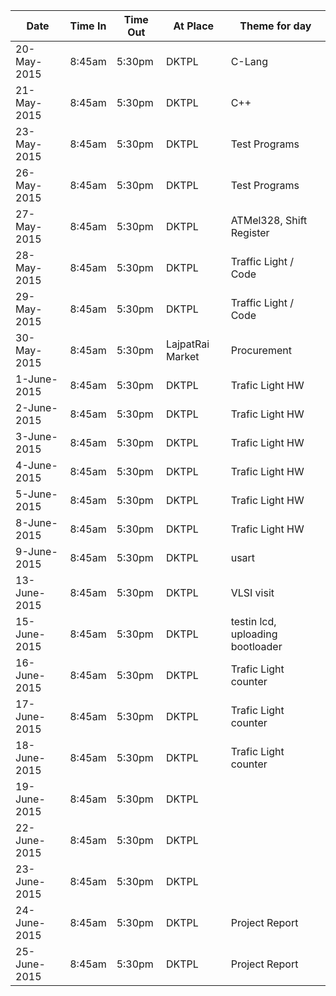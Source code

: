 |Date| Time In | Time Out | At Place |Theme for day|
|----|-----|----|------|----|
|20-May-2015| 8:45am | 5:30pm| DKTPL |C-Lang|
|21-May-2015| 8:45am | 5:30pm| DKTPL |C++|
|23-May-2015| 8:45am | 5:30pm| DKTPL |Test Programs|
|26-May-2015| 8:45am | 5:30pm| DKTPL |Test Programs|
|27-May-2015| 8:45am | 5:30pm| DKTPL |ATMel328, Shift Register|
|28-May-2015| 8:45am | 5:30pm| DKTPL |Traffic Light / Code|
|29-May-2015| 8:45am | 5:30pm| DKTPL |Traffic Light / Code|
|30-May-2015| 8:45am | 5:30pm| LajpatRai Market |Procurement|
|1-June-2015| 8:45am | 5:30pm| DKTPL |Trafic Light HW|
|2-June-2015| 8:45am | 5:30pm| DKTPL |Trafic Light HW|
|3-June-2015| 8:45am | 5:30pm| DKTPL |Trafic Light HW|
|4-June-2015| 8:45am | 5:30pm| DKTPL |Trafic Light HW|
|5-June-2015| 8:45am | 5:30pm| DKTPL |Trafic Light HW|
|8-June-2015| 8:45am | 5:30pm| DKTPL |Trafic Light HW|
|9-June-2015| 8:45am | 5:30pm| DKTPL |usart |
|13-June-2015| 8:45am | 5:30pm| DKTPL |VLSI visit|
|15-June-2015| 8:45am | 5:30pm| DKTPL |testin lcd, uploading bootloader|
|16-June-2015| 8:45am | 5:30pm| DKTPL |Trafic Light counter|
|17-June-2015| 8:45am | 5:30pm| DKTPL |Trafic Light counter|
|18-June-2015| 8:45am | 5:30pm| DKTPL |Trafic Light counter|
|19-June-2015| 8:45am | 5:30pm| DKTPL ||
|22-June-2015| 8:45am | 5:30pm| DKTPL ||
|23-June-2015| 8:45am | 5:30pm| DKTPL ||
|24-June-2015| 8:45am | 5:30pm| DKTPL |Project Report|
|25-June-2015| 8:45am | 5:30pm| DKTPL |Project Report|
